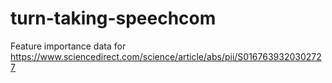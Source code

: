# turn-taking-speechcom
Feature importance data for https://www.sciencedirect.com/science/article/abs/pii/S0167639320302727
